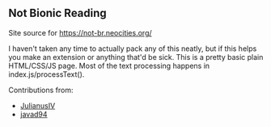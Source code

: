 ## Not Bionic Reading
Site source for https://not-br.neocities.org/

I haven't taken any time to actually pack any of this neatly, but if this helps you make an extension or anything that'd be sick.
This is a pretty basic plain HTML/CSS/JS page. Most of the text processing happens in index.js/processText().

Contributions from:
- [JulianusIV](https://github.com/JulianusIV)
- [javad94](https://github.com/javad94)